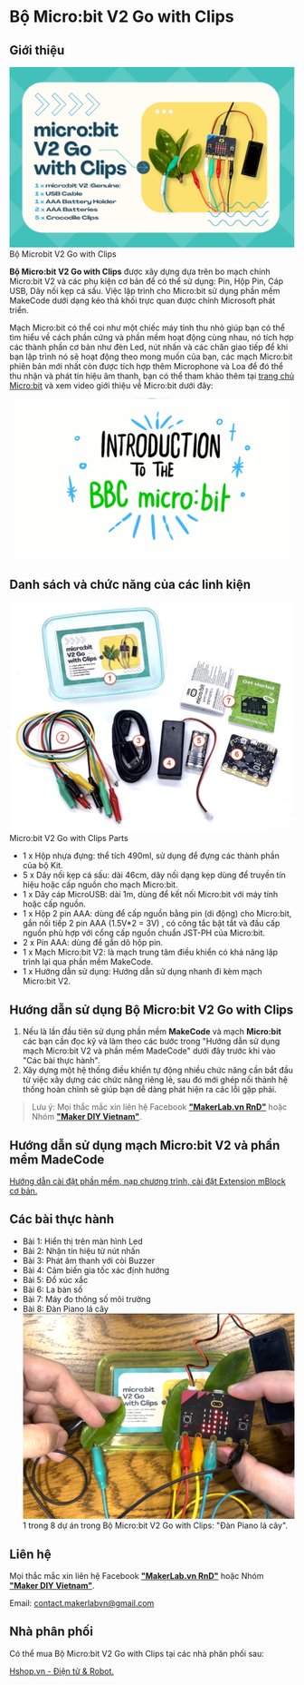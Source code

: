 # Bộ Micro:bit V2 Go with Clips

## Giới thiệu

![](/image/01Microbit_V2_Go_with_Clips.png)
Bộ Microbit V2 Go with Clips

**Bộ Micro:bit V2 Go with Clips** được xây dựng dựa trên bo mạch chính Micro:bit V2 và các phụ kiện cơ bản để có thể sử dụng: Pin, Hộp Pin, Cáp USB, Dây nối kẹp cá sấu. Việc lập trình cho Micro:bit sử dụng phần mềm MakeCode dưới dạng kéo thả khối trực quan được chính Microsoft phát triển.

Mạch Micro:bit có thể coi như một chiếc máy tính thu nhỏ giúp bạn có thể tìm hiểu về cách phần cứng và phần mềm hoạt động cùng nhau, nó tích hợp các thành phần cơ bản như đèn Led, nút nhấn và các chân giao tiếp để khi bạn lập trình nó sẽ hoạt động theo mong muốn của bạn, các mạch Micro:bit phiên bản mới nhất còn được tích hợp thêm Microphone và Loa để đó thể thu nhận và phát tín hiệu âm thanh, bạn có thể tham khảo thêm tại [trang chủ Micro:bit](https://microbit.org/get-started/first-steps/introduction/) và xem video giới thiệu về Micro:bit dưới đây:

[![](/image/video.png)](https://youtu.be/u2u7UJSRuko)

## Danh sách và chức năng của các linh kiện

![](/image/02px-Micro-bit_V2_Go_with_Clips_Parts.jpg)
Micro:bit V2 Go with Clips Parts

- 1 x Hộp nhựa đựng: thể tích 490ml, sử dụng để đựng các thành phần của bộ Kit.
- 5 x Dây nối kẹp cá sấu: dài 46cm, dây nối dạng kẹp dùng để truyền tín hiệu hoặc cấp nguồn cho mạch Micro:bit.
- 1 x Dây cáp MicroUSB: dài 1m, dùng để kết nối Micro:bit với máy tính hoặc cấp nguồn.
- 1 x Hộp 2 pin AAA: dùng để cấp nguồn bằng pin (di động) cho Micro:bit, gắn nối tiếp 2 pin AAA (1.5V*2 = 3V) , có công tắc bật tắt và đầu cấp nguồn phù hợp với cổng cấp nguồn chuẩn JST-PH của Micro:bit.
- 2 x Pin AAA: dùng để gắn dô hộp pin.
- 1 x Mạch Micro:bit V2: là mạch trung tâm điều khiển có khả năng lập trình lại qua phần mềm MakeCode.
- 1 x Hướng dẫn sử dụng: Hướng dẫn sử dụng nhanh đi kèm mạch Micro:bit V2.

## Hướng dẫn sử dụng Bộ Micro:bit V2 Go with Clips

1. Nếu là lần đầu tiên sử dụng phần mềm **MakeCode** và mạch **Micro:bit** các bạn cần đọc kỹ và làm theo các bước trong "Hướng dẫn sử dụng mạch Micro:bit V2 và phần mềm MadeCode" dưới đây trước khi vào "Các bài thực hành".
1. Xây dựng một hệ thống điều khiển tự động nhiều chức năng cần bắt đầu từ việc xây dựng các chức năng riêng lẻ, sau đó mới ghép nối thành hệ thống hoàn chỉnh sẽ giúp bạn dễ dàng phát hiện ra các lỗi gặp phải.

> Lưu ý:
Mọi thắc mắc xin liên hệ Facebook [**"MakerLab.vn RnD"**](https://www.facebook.com/makerlabvn) hoặc Nhóm [**"Maker DIY Vietnam"**](https://www.facebook.com/groups/makervn/).

## Hướng dẫn sử dụng mạch Micro:bit V2 và phần mềm MadeCode

[Hướng dẫn cài đặt phần mềm, nạp chương trình, cài đặt Extension mBlock cơ bản.](https://github.com/makerlabvn/MakeCode-microbit)

## Các bài thực hành

- Bài 1: Hiển thị trên màn hình Led
- Bài 2: Nhận tín hiệu từ nút nhấn
- Bài 3: Phát âm thanh với còi Buzzer
- Bài 4: Cảm biến gia tốc xác định hướng
- Bài 5: Đổ xúc xắc
- Bài 6: La bàn số
- Bài 7: Máy đo thông số môi trường
- Bài 8: Đàn Piano lá cây
![](/image/03Microbit_touch_sensing_Example.png)
1 trong 8 dự án trong Bộ Micro:bit V2 Go with Clips: "Đàn Piano lá cây".

## Liên hệ

Mọi thắc mắc xin liên hệ Facebook [**"MakerLab.vn RnD"**](https://www.facebook.com/makerlabvn) hoặc Nhóm [**"Maker DIY Vietnam"**](https://www.facebook.com/groups/makervn/).

Email: <contact.makerlabvn@gmail.com>

## Nhà phân phối

Có thể mua Bộ Micro:bit V2 Go with Clips tại các nhà phân phối sau:

[Hshop.vn - Điện tử & Robot.](https://hshop.vn)
